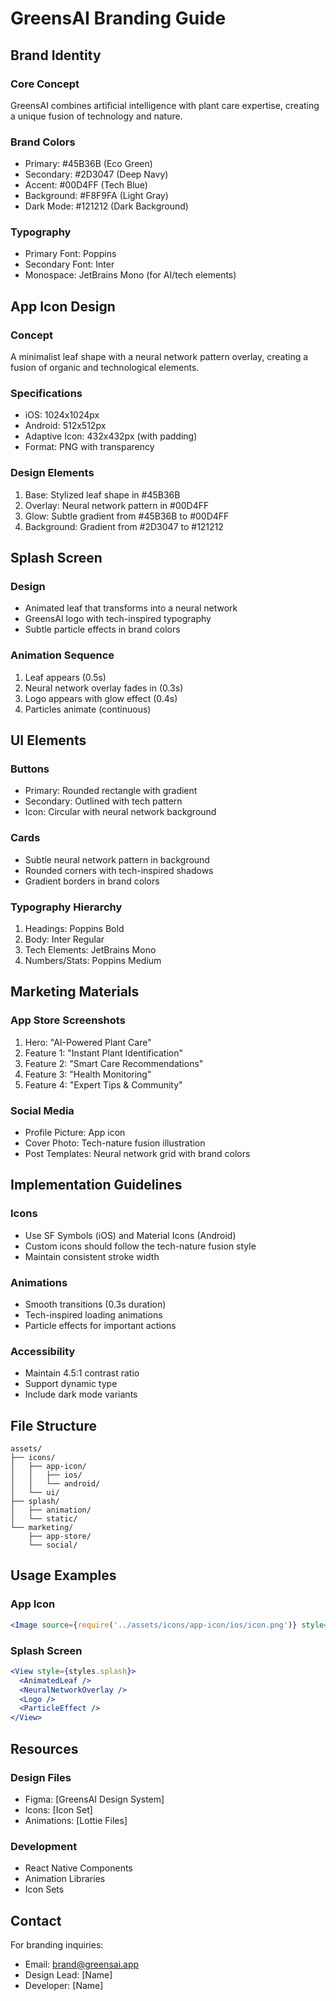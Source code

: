 # GreensAI Branding Guide

## Brand Identity

### Core Concept

GreensAI combines artificial intelligence with plant care expertise, creating a unique fusion of technology and nature.

### Brand Colors

- Primary: #45B36B (Eco Green)
- Secondary: #2D3047 (Deep Navy)
- Accent: #00D4FF (Tech Blue)
- Background: #F8F9FA (Light Gray)
- Dark Mode: #121212 (Dark Background)

### Typography

- Primary Font: Poppins
- Secondary Font: Inter
- Monospace: JetBrains Mono (for AI/tech elements)

## App Icon Design

### Concept

A minimalist leaf shape with a neural network pattern overlay, creating a fusion of organic and technological elements.

### Specifications

- iOS: 1024x1024px
- Android: 512x512px
- Adaptive Icon: 432x432px (with padding)
- Format: PNG with transparency

### Design Elements

1. Base: Stylized leaf shape in #45B36B
2. Overlay: Neural network pattern in #00D4FF
3. Glow: Subtle gradient from #45B36B to #00D4FF
4. Background: Gradient from #2D3047 to #121212

## Splash Screen

### Design

- Animated leaf that transforms into a neural network
- GreensAI logo with tech-inspired typography
- Subtle particle effects in brand colors

### Animation Sequence

1. Leaf appears (0.5s)
2. Neural network overlay fades in (0.3s)
3. Logo appears with glow effect (0.4s)
4. Particles animate (continuous)

## UI Elements

### Buttons

- Primary: Rounded rectangle with gradient
- Secondary: Outlined with tech pattern
- Icon: Circular with neural network background

### Cards

- Subtle neural network pattern in background
- Rounded corners with tech-inspired shadows
- Gradient borders in brand colors

### Typography Hierarchy

1. Headings: Poppins Bold
2. Body: Inter Regular
3. Tech Elements: JetBrains Mono
4. Numbers/Stats: Poppins Medium

## Marketing Materials

### App Store Screenshots

1. Hero: "AI-Powered Plant Care"
2. Feature 1: "Instant Plant Identification"
3. Feature 2: "Smart Care Recommendations"
4. Feature 3: "Health Monitoring"
5. Feature 4: "Expert Tips & Community"

### Social Media

- Profile Picture: App icon
- Cover Photo: Tech-nature fusion illustration
- Post Templates: Neural network grid with brand colors

## Implementation Guidelines

### Icons

- Use SF Symbols (iOS) and Material Icons (Android)
- Custom icons should follow the tech-nature fusion style
- Maintain consistent stroke width

### Animations

- Smooth transitions (0.3s duration)
- Tech-inspired loading animations
- Particle effects for important actions

### Accessibility

- Maintain 4.5:1 contrast ratio
- Support dynamic type
- Include dark mode variants

## File Structure

```
assets/
├── icons/
│   ├── app-icon/
│   │   ├── ios/
│   │   └── android/
│   └── ui/
├── splash/
│   ├── animation/
│   └── static/
└── marketing/
    ├── app-store/
    └── social/
```

## Usage Examples

### App Icon

```jsx
<Image source={require('../assets/icons/app-icon/ios/icon.png')} style={styles.icon} />
```

### Splash Screen

```jsx
<View style={styles.splash}>
  <AnimatedLeaf />
  <NeuralNetworkOverlay />
  <Logo />
  <ParticleEffect />
</View>
```

## Resources

### Design Files

- Figma: [GreensAI Design System]
- Icons: [Icon Set]
- Animations: [Lottie Files]

### Development

- React Native Components
- Animation Libraries
- Icon Sets

## Contact

For branding inquiries:

- Email: brand@greensai.app
- Design Lead: [Name]
- Developer: [Name]
